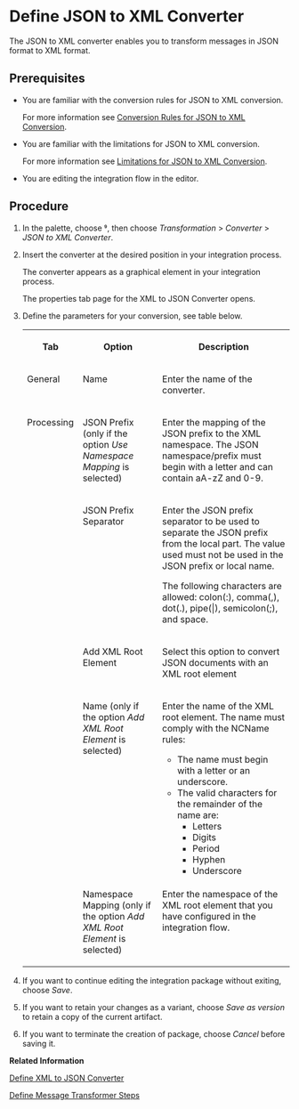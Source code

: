 <!-- loio5a7c0cd2a3e8497c89ffcda41787477f -->

<link rel="stylesheet" type="text/css" href="../css/sap-icons.css"/>

# Define JSON to XML Converter

The JSON to XML converter enables you to transform messages in JSON format to XML format.



<a name="loio5a7c0cd2a3e8497c89ffcda41787477f__prereq_fnn_w1t_5fb"/>

## Prerequisites

-   You are familiar with the conversion rules for JSON to XML conversion.

    For more information see [Conversion Rules for JSON to XML Conversion](conversion-rules-for-json-to-xml-conversion-232a9cf.md).

-   You are familiar with the limitations for JSON to XML conversion.

    For more information see [Limitations for JSON to XML Conversion](limitations-for-json-to-xml-conversion-3a02829.md).

-   You are editing the integration flow in the editor.




## Procedure

1.  In the palette, choose <span class="SAP-icons"></span>, then choose *Transformation* \> *Converter* \> *JSON to XML Converter*.

2.  Insert the converter at the desired position in your integration process.

    The converter appears as a graphical element in your integration process.

    The properties tab page for the XML to JSON Converter opens.

3.  Define the parameters for your conversion, see table below.


    <table>
    <tr>
    <th valign="top">

    Tab


    
    </th>
    <th valign="top">

    Option


    
    </th>
    <th valign="top">

    Description


    
    </th>
    </tr>
    <tr>
    <td valign="top">

    General


    
    </td>
    <td valign="top">

    Name


    
    </td>
    <td valign="top">

    Enter the name of the converter.


    
    </td>
    </tr>
    <tr>
    <td valign="top" rowspan="5">

    Processing


    
    </td>
    <td valign="top">

    JSON Prefix \(only if the option *Use Namespace Mapping* is selected\)


    
    </td>
    <td valign="top">

    Enter the mapping of the JSON prefix to the XML namespace. The JSON namespace/prefix must begin with a letter and can contain aA-zZ and 0-9.


    
    </td>
    </tr>
    <tr>
    <td valign="top">

    JSON Prefix Separator


    
    </td>
    <td valign="top">

    Enter the JSON prefix separator to be used to separate the JSON prefix from the local part. The value used must not be used in the JSON prefix or local name.

    The following characters are allowed: colon\(:\), comma\(,\), dot\(.\), pipe\(|\), semicolon\(;\), and space.


    
    </td>
    </tr>
    <tr>
    <td valign="top">

    Add XML Root Element


    
    </td>
    <td valign="top">

    Select this option to convert JSON documents with an XML root element


    
    </td>
    </tr>
    <tr>
    <td valign="top">

    Name \(only if the option *Add XML Root Element* is selected\)


    
    </td>
    <td valign="top">

    Enter the name of the XML root element. The name must comply with the NCName rules:

    -   The name must begin with a letter or an underscore.
    -   The valid characters for the remainder of the name are:
        -   Letters
        -   Digits
        -   Period
        -   Hyphen
        -   Underscore



    
    </td>
    </tr>
    <tr>
    <td valign="top">

    Namespace Mapping \(only if the option *Add XML Root Element* is selected\)


    
    </td>
    <td valign="top">

    Enter the namespace of the XML root element that you have configured in the integration flow.


    
    </td>
    </tr>
    </table>
    
4.  If you want to continue editing the integration package without exiting, choose *Save*.

5.  If you want to retain your changes as a variant, choose *Save as version* to retain a copy of the current artifact.

6.  If you want to terminate the creation of package, choose *Cancel* before saving it.


**Related Information**  


[Define XML to JSON Converter](define-xml-to-json-converter-a60a282.md "The XML to JSON converter enables you to transform messages in XML format to JSON format.")

[Define Message Transformer Steps](define-message-transformer-steps-e223071.md "Message transformers convert messages in one format to another.")

